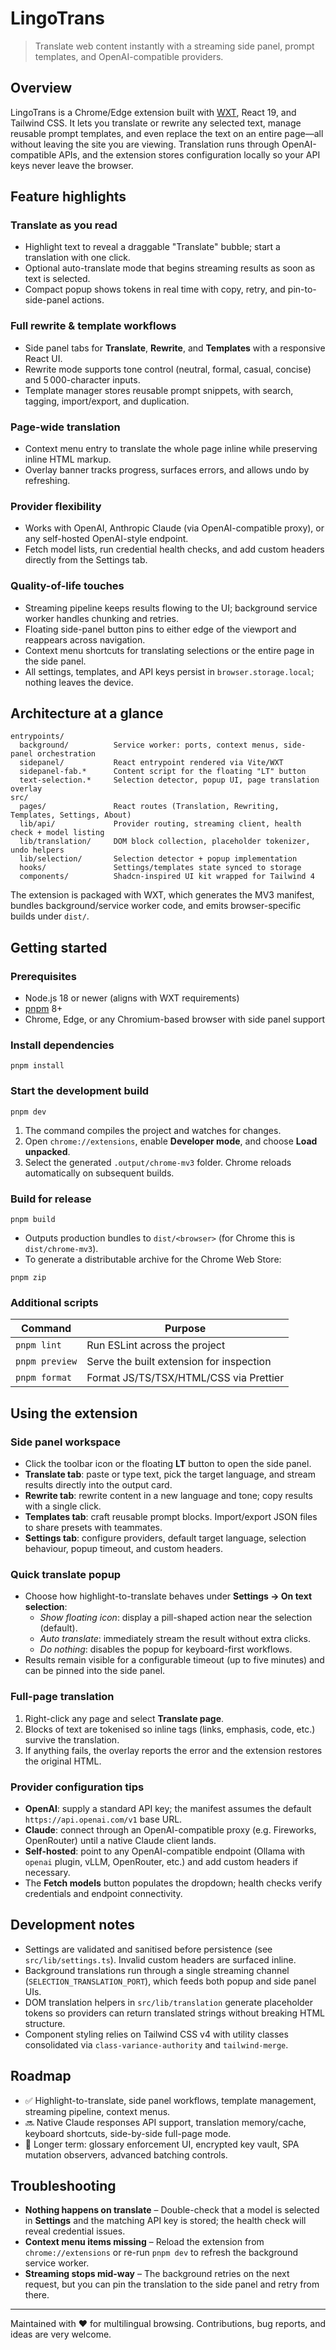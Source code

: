 # LingoTrans

> Translate web content instantly with a streaming side panel, prompt templates, and OpenAI-compatible providers.

## Overview

LingoTrans is a Chrome/Edge extension built with [WXT](https://wxt.dev/), React 19, and Tailwind CSS. It lets you translate or rewrite any selected text, manage reusable prompt templates, and even replace the text on an entire page—all without leaving the site you are viewing. Translation runs through OpenAI-compatible APIs, and the extension stores configuration locally so your API keys never leave the browser.

## Feature highlights

### Translate as you read

- Highlight text to reveal a draggable "Translate" bubble; start a translation with one click.
- Optional auto-translate mode that begins streaming results as soon as text is selected.
- Compact popup shows tokens in real time with copy, retry, and pin-to-side-panel actions.

### Full rewrite & template workflows

- Side panel tabs for **Translate**, **Rewrite**, and **Templates** with a responsive React UI.
- Rewrite mode supports tone control (neutral, formal, casual, concise) and 5 000-character inputs.
- Template manager stores reusable prompt snippets, with search, tagging, import/export, and duplication.

### Page-wide translation

- Context menu entry to translate the whole page inline while preserving inline HTML markup.
- Overlay banner tracks progress, surfaces errors, and allows undo by refreshing.

### Provider flexibility

- Works with OpenAI, Anthropic Claude (via OpenAI-compatible proxy), or any self-hosted OpenAI-style endpoint.
- Fetch model lists, run credential health checks, and add custom headers directly from the Settings tab.

### Quality-of-life touches

- Streaming pipeline keeps results flowing to the UI; background service worker handles chunking and retries.
- Floating side-panel button pins to either edge of the viewport and reappears across navigation.
- Context menu shortcuts for translating selections or the entire page in the side panel.
- All settings, templates, and API keys persist in `browser.storage.local`; nothing leaves the device.

## Architecture at a glance

```
entrypoints/
  background/          Service worker: ports, context menus, side-panel orchestration
  sidepanel/           React entrypoint rendered via Vite/WXT
  sidepanel-fab.*      Content script for the floating "LT" button
  text-selection.*     Selection detector, popup UI, page translation overlay
src/
  pages/               React routes (Translation, Rewriting, Templates, Settings, About)
  lib/api/             Provider routing, streaming client, health check + model listing
  lib/translation/     DOM block collection, placeholder tokenizer, undo helpers
  lib/selection/       Selection detector + popup implementation
  hooks/               Settings/templates state synced to storage
  components/          Shadcn-inspired UI kit wrapped for Tailwind 4
```

The extension is packaged with WXT, which generates the MV3 manifest, bundles background/service worker code, and emits browser-specific builds under `dist/`.

## Getting started

### Prerequisites

- Node.js 18 or newer (aligns with WXT requirements)
- [pnpm](https://pnpm.io/) 8+
- Chrome, Edge, or any Chromium-based browser with side panel support

### Install dependencies

```pwsh
pnpm install
```

### Start the development build

```pwsh
pnpm dev
```

1. The command compiles the project and watches for changes.
2. Open `chrome://extensions`, enable **Developer mode**, and choose **Load unpacked**.
3. Select the generated `.output/chrome-mv3` folder. Chrome reloads automatically on subsequent builds.

### Build for release

```pwsh
pnpm build
```

- Outputs production bundles to `dist/<browser>` (for Chrome this is `dist/chrome-mv3`).
- To generate a distributable archive for the Chrome Web Store:

```pwsh
pnpm zip
```

### Additional scripts

| Command        | Purpose                                  |
| -------------- | ---------------------------------------- |
| `pnpm lint`    | Run ESLint across the project            |
| `pnpm preview` | Serve the built extension for inspection |
| `pnpm format`  | Format JS/TS/TSX/HTML/CSS via Prettier   |

## Using the extension

### Side panel workspace

- Click the toolbar icon or the floating **LT** button to open the side panel.
- **Translate tab**: paste or type text, pick the target language, and stream results directly into the output card.
- **Rewrite tab**: rewrite content in a new language and tone; copy results with a single click.
- **Templates tab**: craft reusable prompt blocks. Import/export JSON files to share presets with teammates.
- **Settings tab**: configure providers, default target language, selection behaviour, popup timeout, and custom headers.

### Quick translate popup

- Choose how highlight-to-translate behaves under **Settings → On text selection**:
    - _Show floating icon_: display a pill-shaped action near the selection (default).
    - _Auto translate_: immediately stream the result without extra clicks.
    - _Do nothing_: disables the popup for keyboard-first workflows.
- Results remain visible for a configurable timeout (up to five minutes) and can be pinned into the side panel.

### Full-page translation

1. Right-click any page and select **Translate page**.
2. Blocks of text are tokenised so inline tags (links, emphasis, code, etc.) survive the translation.
3. If anything fails, the overlay reports the error and the extension restores the original HTML.

### Provider configuration tips

- **OpenAI**: supply a standard API key; the manifest assumes the default `https://api.openai.com/v1` base URL.
- **Claude**: connect through an OpenAI-compatible proxy (e.g. Fireworks, OpenRouter) until a native Claude client lands.
- **Self-hosted**: point to any OpenAI-compatible endpoint (Ollama with `openai` plugin, vLLM, OpenRouter, etc.) and add custom headers if necessary.
- The **Fetch models** button populates the dropdown; health checks verify credentials and endpoint connectivity.

## Development notes

- Settings are validated and sanitised before persistence (see `src/lib/settings.ts`). Invalid custom headers are surfaced inline.
- Background translations run through a single streaming channel (`SELECTION_TRANSLATION_PORT`), which feeds both popup and side panel UIs.
- DOM translation helpers in `src/lib/translation` generate placeholder tokens so providers can return translated strings without breaking HTML structure.
- Component styling relies on Tailwind CSS v4 with utility classes consolidated via `class-variance-authority` and `tailwind-merge`.

## Roadmap

- ✅ Highlight-to-translate, side panel workflows, template management, streaming pipeline, context menus.
- 🔜 Native Claude responses API support, translation memory/cache, keyboard shortcuts, side-by-side full-page mode.
- 🧭 Longer term: glossary enforcement UI, encrypted key vault, SPA mutation observers, advanced batching controls.

## Troubleshooting

- **Nothing happens on translate** – Double-check that a model is selected in **Settings** and the matching API key is stored; the health check will reveal credential issues.
- **Context menu items missing** – Reload the extension from `chrome://extensions` or re-run `pnpm dev` to refresh the background service worker.
- **Streaming stops mid-way** – The background retries on the next request, but you can pin the translation to the side panel and retry from there.

---

Maintained with ❤️ for multilingual browsing. Contributions, bug reports, and ideas are very welcome.
